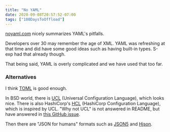 ```yaml
---
title: "No YAML"
date: 2020-09-08T20:57:52-07:00
tags: ["100DaysToOffload"]
---
```


[noyaml.com](https://noyaml.com/) nicely summarizes YAML's pitfalls.

Developers over 30 may remember the age of XML. YAML was refreshing at that time and did have some good ideas such as having built-in types. S-exp had that already though.

That being said, YAML is overly complicated and we have used that too far.

### Alternatives

I think [TOML](https://toml.io/en/) is good enough.

In BSD world, there is [UCL](https://github.com/vstakhov/libucl) (Universal Configuration Language), which looks nice. There is also HashiCorp's [HCL](https://github.com/hashicorp/hcl) (HashiCorp Configuration Language), which is inspired by UCL. "Why not UCL" is not answered in README, but have answered in [this GitHub issue](https://github.com/hashicorp/hcl/issues/154).

Then there are "JSON for humans" formats such as [JSON5](https://json5.org/) and [Hjson](https://hjson.github.io/).
